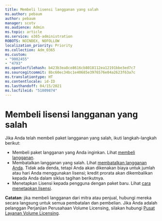 ```yaml
---
title: Membeli lisensi langganan yang salah
ms.author: pebaum
author: pebaum
manager: scotv
ms.audience: Admin
ms.topic: article
ms.service: o365-administration
ROBOTS: NOINDEX, NOFOLLOW
localization_priority: Priority
ms.collection: Adm_O365
ms.custom:
- "9002455"
- "4793"
ms.openlocfilehash: b423b3ea8ce8616cb8018112ea12191bbe3ed7c7
ms.sourcegitcommit: 8bc60ec34bc1e40685e3976576e04a2623f63a7c
ms.translationtype: HT
ms.contentlocale: id-ID
ms.lasthandoff: 04/15/2021
ms.locfileid: "51809874"
---
```

# <a name="purchased-wrong-subscription-license"></a>Membeli lisensi langganan yang salah

Jika Anda telah membeli paket langganan yang salah, ikuti langkah-langkah berikut:

- Membeli paket langganan yang Anda inginkan. Lihat [membeli langganan](https://docs.microsoft.com/alchemyinsights/buy-a-subscription-to-office-365-for-business).
- Membatalkan langganan yang salah. Lihat [membatalkan langganan Anda](https://docs.microsoft.com/alchemyinsights/canceling-your-office-365-subscription).
Tidak ada denda, tetapi Anda akan dikenakan biaya untuk jumlah atau hari Anda menggunakan lisensi; kredit prorata akan dikembalikan kepada Anda dalam siklus tagihan berikutnya.
- Menetapkan Lisensi kepada pengguna dengan paket baru. Lihat [cara menetapkan lisensi](https://docs.microsoft.com/alchemyinsights/how-to-assign-a-license-to-a-user).

**Catatan**: jika membeli langganan dari mitra atau penjual, hubungi mereka secara langsung untuk semua pembatalan dan pembelian. Jika Anda adalah pelanggan Perjanjian Perusahaan Volume Licensing, silakan hubungi [Pusat Layanan Volume Licensing](https://support.microsoft.com/help/4471406/how-to-contact-the-microsoft-volume-licensing-service-center).

